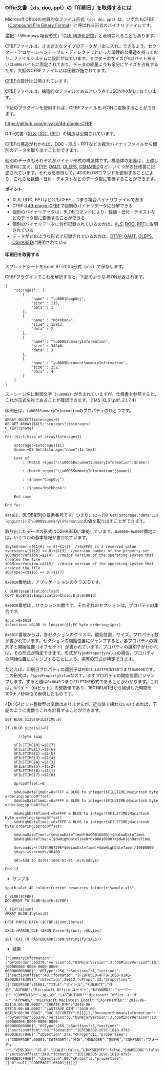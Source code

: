 ### Offie文書（xls, doc, ppt）の『印刷日』を取得するには

Microsoft Officeの古典的なファイル形式（``xls``, ``doc``, ``ppt``）は，いずれもCFBF（[Compound File Binary Format](https://en.wikipedia.org/wiki/Compound_File_Binary_Format)）と呼ばれる形式のバイナリファイルです。

**注記**：「Windows 複合形式」「[OLE 構造化記憶](https://en.wikipedia.org/wiki/COM_Structured_Storage)」と表現されることもあります。

CFBFファイルは，さまざまなタイプのデータが『出し入れ』できるよう，セクター・アロケーションテーブル・ディレクトリといった論理的な構造を持っており，ファイルシステムに設計が似ています。セクターのサイズが``512``バイトあるいは``4096``バイトに固定されており，データの総量よりも余分にサイズを占有するため，大抵のCFBFファイルには圧縮が施されてます。

[CFBF](https://msdn.microsoft.com/en-us/library/dd942138.aspx)の設計は公開されています。

CFBFファイルは，構造的なファイルであるという点でJSONやXMLに似ています。

下記のプラグインを使用すれば，CFBFファイルをJSONに変換することができます。

https://github.com/miyako/4d-plugin-CFBF

Offie文書（[XLS](https://msdn.microsoft.com/en-us/library/office/cc313106(v=office.12).aspx), [DOC](https://msdn.microsoft.com/en-us/library/office/cc313153(v=office.12).aspx), [PPT](https://msdn.microsoft.com/en-us/library/office/cc313154(v=office.12).aspx)）の構造は公開されています。

CFBFの構造がわかれば，DOC・XLS・PPTなどの複合バイナリファイルから個別のデータを取り出すことができます。

個別のデータもそれぞれがバイナリ形式の構造体です。構造体の定義は，上述した資料に加え，[DTYP](https://msdn.microsoft.com/en-us/library/cc230273.aspx), [OAUT](https://msdn.microsoft.com/en-us/library/cc237549.aspx), [OLEPS](https://msdn.microsoft.com/en-us/library/dd942421.aspx), [OSHARED](https://msdn.microsoft.com/en-us/library/office/cc313156(v=office.12).aspx)など，いくつかの仕様書に記述されています。それらを参照して，4DのBLOBコマンドを使用することにより，これらを数値・日付・テキストなどのデータ型に変換することができます。

**ポイント**

* XLS, DOC, PPTはどれもCFBF，つまり複合バイナリファイルである
* CFBFは[4d-plugin-CFBF](https://github.com/miyako/4d-plugin-CFBF)で個別のバイナリデータに分解できる
* 個別のバイナリデータは，BLOBコマンドにより，数値・日付・テキストなどのデータ型に変換することができる
* 個別のバイナリデータに何が記録されているのかは，[XLS](https://msdn.microsoft.com/en-us/library/office/cc313106(v=office.12).aspx), [DOC](https://msdn.microsoft.com/en-us/library/office/cc313153(v=office.12).aspx), [PPT](https://msdn.microsoft.com/en-us/library/office/cc313154(v=office.12).aspx)に説明されている
* データがどのような形式で記録されているのかは，[DTYP](https://msdn.microsoft.com/en-us/library/cc230273.aspx), [OAUT](https://msdn.microsoft.com/en-us/library/cc237549.aspx), [OLEPS](https://msdn.microsoft.com/en-us/library/dd942421.aspx), [OSHARED](https://msdn.microsoft.com/en-us/library/office/cc313156(v=office.12).aspx)に説明されている

#### 印刷日を取得する

スプレッドシートをExcel 97-2004形式（``xls``）で保存します。

CFBFプラグインでこれを解析すると，下記のようなJSONが返されます。

```
{
	"storages" : [
		{
			"name" : "\u0001CompObj",
			"size" : 115,
			"data" : 1
		},
		{
			"name" : "Workbook",
			"size" : 15813,
			"data" : 2
		},
		{
			"name" : "\u0005SummaryInformation",
			"size" : 34940,
			"data" : 3
		},
		{
			"name" : "\u0005DocumentSummaryInformation",
			"size" : 252,
			"data" : 4
		}
	]
}
```

ストレージ名に制御文字（``\u0005``）が含まれていますが，仕様書を参照すると，これが正式名称であることが確認できます。（[MS-XLS].pdf, 2.1.7.4）

印刷日は，``\u0005SummaryInformation``のプロパティのひとつです。

```
ARRAY OBJECT($storages;0)
OB GET ARRAY($XLS;"storages";$storages)
C_TEXT($name)

For ($i;1;Size of array($storages))
	
	$storage:=$storages{$i}
	$name:=OB Get($storage;"name";Is text)
	
	Case of 
		: (Match regex("\\u0005DocumentSummaryInformation";$name))

		: (Match regex("\\u0005SummaryInformation";$name))

		: ($name="CompObj")

		: ($name="Workbook")
		
	End case 
	
End for 
```

``data``は，BLOB配列の要素番号です。つまり，``$2->{OB Get($storage;"data";Is longint)})``で``\u0005SummaryInformation``の値を取り出すことができます。

取り出したデータの形式はOSHAREDに準拠しています。``0x0000``~``0x0007``番地には，いくつかの基本情報が書かれています。

```
$byteOrder:=($1{0} << 8)+$1{1}  //0xFFFE is a reserved value
$version:=($1{2} << 8)+$1{3}  //version number of the property set
$OSMajorVersion:=$1{4}  //major version of the operating system that created the file
$OSMinorVersion:=$1{5}  //minor version of the operating system that created the file
$OSType:=($1{6} << 8)+$1{7}
```

``0x0010``番地は，アプリケーションのクラスIDです。

```
C_BLOB($applicationClsid)
COPY BLOB($1;$applicationClsid;8;0;0x0010)
```

``0x0018``番地は，セクションの数です。それぞれのセクションは，プロパティの集合です。

```
$pos:=0x0018
$cSections:=BLOB to longint($1;PC byte ordering;$pos)
```

``0x001C``番地からは，各セクションのクラスID，開始位置，サイズ，プロパティ数が書かれています。セクションの開始位置にジャンプすると，各プロパティの識別子と開始位置（オフセット）が書かれています。プロパティの識別子がわかれば，その形式が特定できます。形式が``TypedPropertyValue``の場合，プロパティの開始位置にジャンプすることにより，実際の形式が特定できます。

たとえば，印刷日プロパティの識別子は``PIDSI_LASTPRINTED``つまり``0x000B``です。この形式は，``TypedPropertyValue``なので，まずプロパティの開始位置にジャンプします。すると値は``0x0040``つまり``FILETIME``形式であることがわかります。これは，``8``バイト（``64``ビット）の整数値であり，1601年1月1日から経過した時間を100ナノ秒単位で表現したものです。

4Dに64ビット整数型の変数はありませんが，近似値で構わないのであれば，下記のように実数でこれを計算することができます。

```
SET BLOB SIZE($FILETIME;8)

If (BLOB size($1)=8)
	
	  //byte swap
	
	$FILETIME{0}:=$1{7}
	$FILETIME{1}:=$1{6}
	$FILETIME{2}:=$1{5}
	$FILETIME{3}:=$1{4}
	$FILETIME{4}:=$1{3}
	$FILETIME{5}:=$1{2}
	$FILETIME{6}:=$1{1}
	$FILETIME{7}:=$1{0}
	
	$propOffset:=0
	
	$dwLowDateTimeH:=0xFFFF & BLOB to integer($FILETIME;Macintosh byte ordering;$propOffset)
	$dwLowDateTimeL:=0xFFFF & BLOB to integer($FILETIME;Macintosh byte ordering;$propOffset)
	
	$dwHighDateTimeH:=0xFFFF & BLOB to integer($FILETIME;Macintosh byte ordering;$propOffset)
	$dwHighDateTimeL:=0xFFFF & BLOB to integer($FILETIME;Macintosh byte ordering;$propOffset)
	
	$dwLowDateTime:=($dwLowDateTimeH*0x00010000)+$dwLowDateTimeL
	$dwHighDateTime:=($dwHighDateTimeH*0x00010000)+$dwHighDateTimeL
	
	$seconds:=((4294967296*$dwLowDateTime)+$dwHighDateTime)/10000000
	$days:=$seconds/86400
	
	$0:=Add to date(!1601-01-01!;0;0;$days)
	
End if 
```

* サンプル

```
$path:=Get 4D folder(Current resources folder)+"sample.xls"

C_BLOB($CFBF)
DOCUMENT TO BLOB($path;$CFBF)

C_TEXT($json)
ARRAY BLOB($bytes;0)

CFBF PARSE DATA ($CFBF;$json;$bytes)

$XLS:=PARSE_OLE (JSON Parse($json);->$bytes)

SET TEXT TO PASTEBOARD(JSON Stringify($XLS))
```

* 結果

```
{"SummaryInformation":{"byteOrder":65279,"version":0,"OSMajorVersion":3,"OSMinorVersion":10,"applicationClsid":"{00000000-0000-0000-0000-000000000000}","OSType":256,"cSections":1,"sections":[{"sectionOffset":48,"formatId":"{F29F85E0-4FF9-1068-91AB-08002B27B3D9}","cbSection":35012,"cProps":13,"properties":[{"CODEPAGE":65001,"TITLE":"タイトル","SUBJECT":"件名","AUTHOR":"Microsoft Office ユーザー","KEYWORDS":"キーワード","COMMENTS":"こめこめ","LASTAUTHOR":"Microsoft Office ユーザー","APPNAME":"Microsoft Macintosh Excel","LASTPRINTED":"2018-06-08T15:00:00.000Z","CREATE_DTM":"2018-06-07T15:00:00.000Z","LASTSAVE_DTM":"2018-06-08T15:00:00.000Z","DOC_SECURITY":0}]}]},"DocumentSummaryInformation":{"byteOrder":65279,"version":0,"OSMajorVersion":3,"OSMinorVersion":10,"applicationClsid":"{00000000-0000-0000-0000-000000000000}","OSType":256,"cSections":2,"sections":[{"sectionOffset":68,"formatId":"{D5CDD502-2E9C-101B-9793-08002B2CF9AE}","cbSection":272,"cProps":11,"properties":[{"CODEPAGE":65001,"CATEGORY":"分類","MANAGER":"管理者","COMPANY":"フォーディー","VERSION":"15.0","SCALE":false,"LINKSDIRTY":false,"SHAREDDOC":false}]},{"sectionOffset":340,"formatId":"{D5CDD505-2E9C-101B-9793-08002B2CF9AE}","cbSection":80,"cProps":3,"properties":[{"0":null,"CODEPAGE":65001}]}]}}
```

